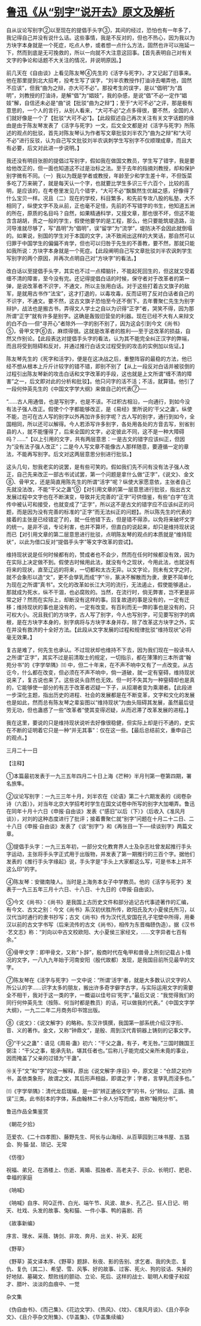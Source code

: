 # [鲁迅《从“别字”说开去》原文及解析](https://www.vrrw.net/wx/8607.html)

自从议论写别字②以至现在的提倡手头字③，其间的经过，恐怕也有一年多了，我记得自己并没有说什么话。这些事情，我是不反对的，但也不热心，因为我以为方块字本身就是一个死症，吃点人参，或者想一点什么方法，固然也许可以拖延一下，然而到底是无可挽救的，所以一向就不大注意这回事。【首先表明自己对有关文字的争论和话题不大关注的情况，并说明原因。】



前几天在《自由谈》上看见陈友琴④先生的《活字与死字》，才又记起了旧事来。他在那里提到北大招考，投考生写了误字，“刘半农教授作打油诗去嘲弄他，固然不应该”，但我“曲为之辩，亦大可不必”。那投考生的误字，是以“倡明”为“昌明”，刘教授的打油诗，是解“倡”为“娼妓”，我的杂感，是说“倡”不必一定作“娼妓”解，自信还未必是“曲”说【批驳“曲为之辩”】；至于“大可不必”之评，那是极有意思的，一个人的言行，从别人看来，“大可不必”之点多得很，要不然，全国的人们就好像是一个了【批驳“大可不必”】。【此段叙述自己再次关注有关文字话题的缘由是由于陈友琴发表了《活字与死字》一文，后文全文都是对《活字与死字》所陈述的观点的批驳，首先对陈友琴认为作者写文章批驳刘半农乃“曲为之辩”和“大可不必”进行反驳，认为自己写文批驳刘半农讽刺学生写别字不仅顺理成章，而且大有必要，后文对此进一步说明。】

我还没有明目张胆的提倡过写别字，假如我在做国文教员，学生写了错字，我是要给他改正的，但一面也知道这不过是治标之法。至于去年的指摘刘教授，却和保护别字微有不同。（一）我以为既是学者或教授，年龄至少和学生差十年，不但饭菜多吃了万来碗了，就是每天认一个字，也就要比学生多识三千六百个，比较的高明，是应该的，在考卷里发见几个错字，“大可不必”飘飘然生优越之感，好像得了什么宝贝一样。况且（二）现在的学校，科目繁多，和先前专攻八股的私塾，大不相同了，纵使文字不及从前，正也毫不足怪，先前的不写错字的书生，他知道五洲的所在，原质的名目吗？自然，如果精通科学，又擅文章，那也很不坏，但这不能含含胡胡，责之一般的学生，假使他要学的是工程，那么，他只要能筑堤造路，治河导淮就尽够了，写“昌明”为“倡明”，误“留学”为“流学”，堤防决不会因此就倒塌的。如果说，别国的学生对于本国的文字，决不致闹出这样的大笑话，那自然可以归罪于中国学生的偏偏不肯学，但也可以归咎于先生的不善教，要不然，那就只能如我所说：方块字本身就是一个死症。【此段阐明自己写文章批驳刘半农讽刺学生写别字的两个原因，并再次点明自己对“方块字”的看法。】

改白话以至提倡手头字，其实也不过一点樟脑针，不能起死回生的，但这就又受着缠不清的障害，至今没有完。还记得提倡白话的时候，保守者对于改革者的第一弹，是说改革者不识字，不通文，所以主张用白话。对于这些打着古文旗子的敌军，是就用古书作“法宝”，这才打退的，以毒攻毒，反而证明了反对白话者自己的不识字，不通文。要不然，这古文旗子恐怕至今还不倒下。去年曹聚仁先生为别字辩护，战法也是搬古书，弄得文人学士之自以为识得“正字”者，哭笑不得，因为那所谓“正字”就有许多是别字。这确是轰毁旧营垒的利器。现在已经不大有人来辩文的白不白──但“寻开心”者除外──字的别不别了，因为这会引到今文《尚书》⑤，骨甲文字⑥去，麻烦得很。这就是改革者的胜利──至于这改革的损益，自然又作别论。【此段表达对提倡手头字的看法，认为其不能完全纠正汉字的弊端，而且将受到阻碍和反对，并通过推行白话文过程受到的攻击的实例加以佐证。】

陈友琴先生的《死字和活字》，便是在这决战之后，重整阵容的最稳的方法，他已经不想从根本上斤斤计较字的错不错，即别不别了【从上一段反对白话并被驳倒的过程引出陈友琴新的攻击白话和文字改革的手段，这也就是上文所谓“缠不清的障害”之一，后文即对此的分析和批驳】。他只问字的活不活；不活，就算错。他引了一段何仲英先生的《中国文字学大纲》来做自己的代表⑦──

“……古人用通借，也是写别字，也是不该。不过积古相沿，一向通行，到如今没有法子强人改正。假使个个字都能够改正，是《易经》里所说的‘干父之蛊’。纵使不能，岂可在古人写的别字以外再加许多别字呢？古人写的别字，通行到如今，全国相同，所以还可以解得。今人若添写许多别字，各处用各处的方音去写，别省别县的人，就不能懂得了，后来全国的文字，必定彼此不同，这不是一种大障碍吗？……”【以上引用的文字，共有两层意思：一是古文的错字应该纠正，但因为“没有法子强人改正”；二是今人写文章不能像古人那样随意，要遵循一定的章法，不能再写别字。后文对这两层意思分别进行批驳。】

这头几句，恕我老实的说罢，是有些可笑的。假如我们先不问有没有法子强人改正，自己先来改正一部古书试试罢，第一个问题是拿什么做“正字”，《说文》、金文⑧、骨甲文，还是简直用陈先生的所谓“活字”呢？纵使大家愿意依，主张者自己先就没法改，不能“干父之蛊”⑨【对引用文章的第一层意思进行批驳，指出古文发展过程中文字也在不断演变，导致并无完善的“正字”可供借鉴，有些“白字”在流传中被认可和接受，也就变成了“正字”，所以这不是古文的错字应不应该纠正的问题，而是因为没有完善的标准的“正字”而无法纠正的问题】。所以陈先生的代表的接着的主张是已经错定了的，就一任他错下去，但是错不得添，以免将来破坏文字的统一。是非不谈，专论利害，也并不算坏，但直白的说起来，却只是维持现状说而已【对引用文章的第二层意思进行批驳，点明陈友琴的观点的本质就是“维持现状”，以此为借口反对“提倡手头字”等文字改革的尝试】。

维持现状说是任何时候都有的，赞成者也不会少，然而在任何时候都没有效，因为在实际上决定做不到。假使古时候用此法，就没有今之现状，今用此法，也就没有将来的现状，直至辽远的将来，一切都和太古无异。以文字论，则未有文字之时，就不会象形以造“文”，更不会孳乳而成“字”⑩，篆决不解散而为隶，隶更不简单化为现在之所谓“真书”。文化的改革如长江大河的流行，无法遏止，假使能够遏止，那就成为死水，纵不干涸，也必腐败的。当然，在流行时，倘无弊害，岂不更是非常之好？然而在实际上，却断没有这样的事。回复故道的事是没有的，一定有迁移；维持现状的事也是没有的，一定有改变。有百利而无一弊的事也是没有的，只可权大小。况且我们的方块字，古人写了别字，今人也写别字，可见要写别字的病根，是在方块字本身的，别字病将与方块字本身并存，除了改革这方块字之外，实在并没有救济的十全好方法。【此段从文字发展的过程和规律批驳“维持现状”必将毫无效果。】

复古是难了，何先生也承认。不过现状却也维持不下去，因为我们现在一般读书人之所谓“正字”，其实不过是前清取士的规定，一切指示，都在薄薄的三本所谓“翰苑分书”的《字学举隅》⑾ 中，但二十年来，在不声不响中又有了一点改变。从古讫今，什么都在改变，但必须在不声不响中，倘一道破，就一定有窒碍，维持现状说来了，复古说也来了。这些说头自然也无效。但一时不失其为一种窒碍却也是真的，它能够使一部分的有志于改革者迟疑一下子，从招潮者变为乘潮者。【此段进一步深化主题，指出历史的进程、社会的发展都是在不断变革，文字和文化的发展也是如此，然而总有陈友琴之辈妄图以“维持现状”为由头阻碍其发展，虽然最后徒劳无功，但也蛊惑了一些“改革者”使其变得迟疑，从而迟滞了改革发展的进程。】

我在这里，要说的只是维持现状说听去好像很稳健，但实际上却是行不通的，史实在不断的证明着它只是一种“并无其事”：仅在这一些。【最后总结前文，重申自己的观点。】

三月二十一日





【注释】

①本篇最初发表于一九三五年四月二十日上海《芒种》半月刊第一卷第四期，署名旅隼。

②议论写别字：一九三三年十月，刘半农在《论语》第二十六期发表的《阅卷杂诗（六首）》，对当年北京大学招考时学生在国文试卷中所写的别字大加嘲弄。鲁迅在同年十月十六日《申报·自由谈》发表《“感旧”以后（下）》（后收入《准风月谈》），对刘的这种态度进行了批评；接着曹聚仁就“别字”问题在十月二十二日、二十八日《申报·自由谈》发表了《谈“别字”》和《再张目一下──续谈别字》两篇文章。

③提倡手头字：一九三五年初，一部分文化教育界人士及杂志社曾发起推行手头字运动，主张将手头字正式用于出版物，并发表了第一期推行的三百个字。据他们发表的《推行手头字缘起》说，手头字是“手头上大家都这么写，可是书本上并不这么印”的字。

④陈友琴：安徽南陵人。当时是上海务本女子中学教员。他的《活字与死字》发表于一九三五年三月十六日、十八日、十九日的《申报·自由谈》。

⑤今文《尚书》：《尚书》是我国上古历史文件和部分追记古代事迹著作的汇编，有今文、古文之别：今文《尚书》系汉初伏胜所传，欧阳氏及大小夏侯氏所习，以汉代当时通行的隶书抄写；古文《尚书》传为汉代孔安国在孔子宅壁中所得，用秦汉以前的古文字书写（后来流传的古文《尚书》，相传为东晋梅赜伪造）。据《汉书·艺文志》称：“刘向以中古文校欧阳、大小夏侯三家经文，……文字异者七百有余。”

⑥骨甲文字：即甲骨文，又称“卜辞”，殷商时代在龟甲和兽骨上所刻记载占卜情况的文字，一八九九年始于河南安阳（殷代故都）发现，是我国目前所见最早的文字。

⑦陈友琴在《活字与死字》一文中说：“所谓‘活字’者，就是大多数认识文字的人所公认的字……识字太多的朋友，搬出许多奇字僻字古字，与实际运用文字的需要全不相干，我对于这一类的字，一概谥以佳号曰‘死字’。”最后又说：“我觉得我们的同行何仲英先生（按陈、何当时都是教员）的话，可以做我的代表。”《中国文字学大纲》，一九二二年二月商务印书馆出版。

⑧《说文》：《说文解字》的略称。东汉许慎撰，我国第一部系统介绍汉字形、音、义的著作。金文，又称“钟鼎文”，是殷、周到汉代青铜器上铸刻的记事文字。

⑨“干父之蛊”：语见《周易·蛊》初六：“干父之蛊，有子，考无咎。”三国时魏国王弼注：“干父之事，能承先轨，堪其任者也。”后称儿子能完成父亲所未竟的事业，因而掩盖了父亲的过错为“干蛊”。

⑩关于“文”和“字”的这一解释，原出《说文解字·序目》中，原文是：“仓颉之初作书，盖依类象形，故谓之文，其后形声相益，即谓之字；字者，言孳乳而浸多也。”

⑾《字学举隅》：清代龙启瑞编，是一部“辨正通俗文字”的书，分“辨似、正譌、摘误”三类。此书刻本的字体，系由翰林二十余人分写而成，故称“翰苑分书”。

鲁迅作品全集鉴赏

《朝花夕拾》

范爱农、《二十四孝图》、藤野先生、阿长与山海经、从百草园到三味书屋、五猖会、狗·猫·鼠、琐记、无常

《仿徨》

祝福、弟兄、在酒楼上、伤逝、离婚、孤独者、高老夫子、示众、长明灯、肥皂、幸福的家庭

《呐喊》

《呐喊》自序、阿Q正传、白光、端午节、风波、故乡、孔乙己、狂人日记、明天、社戏、头发的故事、兔和猫、一件小事、鸭的喜剧、药

《故事新编》

序言、理水、采薇、铸剑、非攻、奔月、出关、补天、起死

《野草》

《野草》英文译本序、《野草》题辞、秋夜、影的告别、求乞者、我的失恋、复仇、复仇〔其二〕、希望、雪、风筝、好的故事、过客、死火、狗的驳诘、失掉的好地狱、墓碣文、颓败线的颤动、立论、死后、这样的战士、聪明人和傻子和奴才、腊叶、淡淡的血痕中、一觉

杂文集

《伪自由书》、《而己集》、《花边文学》、《热风》、《坟》、《准风月谈》、《且介亭杂文》、《且介亭杂文附集》、《华盖集》、《华盖集续编》

